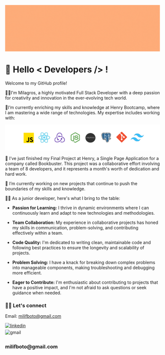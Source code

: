 <img src="https://github.com/Milifboto/Milifboto/blob/main/assets/Me.gif" alt="Me" >

<h1>👋 Hello < Developers /> !</h1> 

Welcome to my GitHub profile!

👨‍💻I'm Milagros, a highly motivated Full Stack Developer with a deep passion for creativity and innovation in the ever-evolving tech world.

🌱I’m currently enriching my skills and knowledge at Henry Bootcamp, where I am mastering a wide range of technologies. My expertise includes working with:

<img src="https://raw.githubusercontent.com/Milifboto/Milifboto/main/assets/skills.png" alt="My Skills" />

🚀 I’ve just finished my Final Project at Henry, a Single Page Application for a company called Bookbuster. This project was a collaborative effort involving a team of 8 developers, and it represents a month's worth of dedication and hard work.

🔭 I’m currently working on new projects that continue to push the boundaries of my skills and knowledge.

👨‍🏫 As a junior developer, here's what I bring to the table:

- **Passion for Learning:** I thrive in dynamic environments where I can continuously learn and adapt to new technologies and methodologies.

- **Team Collaboration:** My experience in collaborative projects has honed my skills in communication, problem-solving, and contributing effectively within a team.

- **Code Quality:** I'm dedicated to writing clean, maintainable code and following best practices to ensure the longevity and scalability of projects.

- **Problem Solving:** I have a knack for breaking down complex problems into manageable components, making troubleshooting and debugging more efficient.

- **Eager to Contribute:** I'm enthusiastic about contributing to projects that have a positive impact, and I'm not afraid to ask questions or seek guidance when needed.

### 👨‍💻 Let's connect

Email: milifboto@gmail.com



<div>
<a href="https://www.linkedin.com/in/milagrosfboto/" target="_blank">
<img src=https://img.shields.io/badge/linkedin-%231E77B5.svg?&style=for-the-badge&logo=linkedin&logoColor=white alt=linkedin style="margin-bottom: 5px;" />
</a> 
  <div>
<img src=https://img.shields.io/badge/Gmail-D14836?style=for-the-badge&logo=gmail&logoColor=white alt=gmail style="margin-bottom: 5px;"/>
<h3>milifboto@gmail.com</h3>
</div> 
</div>  
